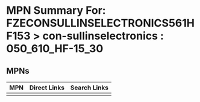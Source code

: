 



# MPN Summary For: FZECONSULLINSELECTRONICS561HF153 > con-sullinselectronics : 050_610_HF-15_30

## MPNs
  

|MPN|Direct Links|Search Links|
| :--- | :--- | :--- |
||||
